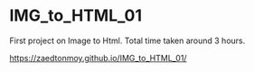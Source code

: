 # IMG_to_HTML_01
First project on Image to Html. Total time taken around 3 hours.


https://zaedtonmoy.github.io/IMG_to_HTML_01/

